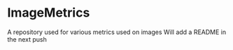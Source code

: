 # ImageMetrics
A repository used for various metrics used on images
Will add a README in the next push
